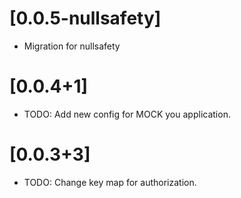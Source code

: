 # [0.0.5-nullsafety]

- Migration for nullsafety

# [0.0.4+1]

- TODO: Add new config for MOCK you application.

# [0.0.3+3]

- TODO: Change key map for authorization.
